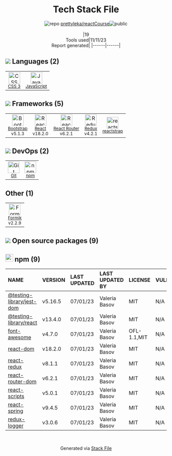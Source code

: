 <!--
--- Readme.md Snippet without images Start ---
## Tech Stack
prettyleka/reactCourse is built on the following main stack:
- [React](https://reactjs.org/) – Javascript UI Libraries
- [Bootstrap](http://getbootstrap.com/) – Front-End Frameworks
- [JavaScript](https://developer.mozilla.org/en-US/docs/Web/JavaScript) – Languages
- [React Router](https://github.com/rackt/react-router) – JavaScript Framework Components
- [Redux](https://redux.js.org/) – State Management Library
- [Formik](https://jaredpalmer.com/formik/) – Web Forms
- [reactstrap](https://reactstrap.github.io) – Front-End Frameworks

Full tech stack [here](/techstack.md)
--- Readme.md Snippet without images End ---

--- Readme.md Snippet with images Start ---
## Tech Stack
prettyleka/reactCourse is built on the following main stack:
- <img width='25' height='25' src='https://img.stackshare.io/service/1020/OYIaJ1KK.png' alt='React'/> [React](https://reactjs.org/) – Javascript UI Libraries
- <img width='25' height='25' src='https://img.stackshare.io/service/1101/C9QJ7V3X.png' alt='Bootstrap'/> [Bootstrap](http://getbootstrap.com/) – Front-End Frameworks
- <img width='25' height='25' src='https://img.stackshare.io/service/1209/javascript.jpeg' alt='JavaScript'/> [JavaScript](https://developer.mozilla.org/en-US/docs/Web/JavaScript) – Languages
- <img width='25' height='25' src='https://img.stackshare.io/service/3350/8261421.png' alt='React Router'/> [React Router](https://github.com/rackt/react-router) – JavaScript Framework Components
- <img width='25' height='25' src='https://img.stackshare.io/service/4074/13142323.png' alt='Redux'/> [Redux](https://redux.js.org/) – State Management Library
- <img width='25' height='25' src='https://img.stackshare.io/service/8846/preview.png' alt='Formik'/> [Formik](https://jaredpalmer.com/formik/) – Web Forms
- <img width='25' height='25' src='https://img.stackshare.io/service/8935/0Xm63ShM_400x400__1_.jpg' alt='reactstrap'/> [reactstrap](https://reactstrap.github.io) – Front-End Frameworks

Full tech stack [here](/techstack.md)
--- Readme.md Snippet with images End ---
-->
<div align="center">

# Tech Stack File
![](https://img.stackshare.io/repo.svg "repo") [prettyleka/reactCourse](https://github.com/prettyleka/reactCourse)![](https://img.stackshare.io/public_badge.svg "public")
<br/><br/>
|19<br/>Tools used|11/11/23 <br/>Report generated|
|------|------|
</div>

## <img src='https://img.stackshare.io/languages.svg'/> Languages (2)
<table><tr>
  <td align='center'>
  <img width='36' height='36' src='https://img.stackshare.io/service/6727/css.png' alt='CSS 3'>
  <br>
  <sub><a href="https://developer.mozilla.org/en-US/docs/Web/CSS/CSS3">CSS 3</a></sub>
  <br>
  <sub></sub>
</td>

<td align='center'>
  <img width='36' height='36' src='https://img.stackshare.io/service/1209/javascript.jpeg' alt='JavaScript'>
  <br>
  <sub><a href="https://developer.mozilla.org/en-US/docs/Web/JavaScript">JavaScript</a></sub>
  <br>
  <sub></sub>
</td>

</tr>
</table>

## <img src='https://img.stackshare.io/frameworks.svg'/> Frameworks (5)
<table><tr>
  <td align='center'>
  <img width='36' height='36' src='https://img.stackshare.io/service/1101/C9QJ7V3X.png' alt='Bootstrap'>
  <br>
  <sub><a href="http://getbootstrap.com/">Bootstrap</a></sub>
  <br>
  <sub>v5.1.3</sub>
</td>

<td align='center'>
  <img width='36' height='36' src='https://img.stackshare.io/service/1020/OYIaJ1KK.png' alt='React'>
  <br>
  <sub><a href="https://reactjs.org/">React</a></sub>
  <br>
  <sub>v18.2.0</sub>
</td>

<td align='center'>
  <img width='36' height='36' src='https://img.stackshare.io/service/3350/8261421.png' alt='React Router'>
  <br>
  <sub><a href="https://github.com/rackt/react-router">React Router</a></sub>
  <br>
  <sub>v6.2.1</sub>
</td>

<td align='center'>
  <img width='36' height='36' src='https://img.stackshare.io/service/4074/13142323.png' alt='Redux'>
  <br>
  <sub><a href="https://redux.js.org/">Redux</a></sub>
  <br>
  <sub>v4.2.1</sub>
</td>

<td align='center'>
  <img width='36' height='36' src='https://img.stackshare.io/service/8935/0Xm63ShM_400x400__1_.jpg' alt='reactstrap'>
  <br>
  <sub><a href="https://reactstrap.github.io">reactstrap</a></sub>
  <br>
  <sub></sub>
</td>

</tr>
</table>

## <img src='https://img.stackshare.io/devops.svg'/> DevOps (2)
<table><tr>
  <td align='center'>
  <img width='36' height='36' src='https://img.stackshare.io/service/1046/git.png' alt='Git'>
  <br>
  <sub><a href="http://git-scm.com/">Git</a></sub>
  <br>
  <sub></sub>
</td>

<td align='center'>
  <img width='36' height='36' src='https://img.stackshare.io/service/1120/lejvzrnlpb308aftn31u.png' alt='npm'>
  <br>
  <sub><a href="https://www.npmjs.com/">npm</a></sub>
  <br>
  <sub></sub>
</td>

</tr>
</table>

## Other (1)
<table><tr>
  <td align='center'>
  <img width='36' height='36' src='https://img.stackshare.io/service/8846/preview.png' alt='Formik'>
  <br>
  <sub><a href="https://jaredpalmer.com/formik/">Formik</a></sub>
  <br>
  <sub>v2.2.9</sub>
</td>

</tr>
</table>


## <img src='https://img.stackshare.io/group.svg' /> Open source packages (9)</h2>

## <img width='24' height='24' src='https://img.stackshare.io/service/1120/lejvzrnlpb308aftn31u.png'/> npm (9)

|NAME|VERSION|LAST UPDATED|LAST UPDATED BY|LICENSE|VULNERABILITIES|
|:------|:------|:------|:------|:------|:------|
|[@testing-library/jest-dom](https://www.npmjs.com/@testing-library/jest-dom)|v5.16.5|07/01/23|Valeria Basov |MIT|N/A|
|[@testing-library/react](https://www.npmjs.com/@testing-library/react)|v13.4.0|07/01/23|Valeria Basov |MIT|N/A|
|[font-awesome](https://www.npmjs.com/font-awesome)|v4.7.0|07/01/23|Valeria Basov |OFL-1.1,MIT|N/A|
|[react-dom](https://www.npmjs.com/react-dom)|v18.2.0|07/01/23|Valeria Basov |MIT|N/A|
|[react-redux](https://www.npmjs.com/react-redux)|v8.1.1|07/01/23|Valeria Basov |MIT|N/A|
|[react-router-dom](https://www.npmjs.com/react-router-dom)|v6.2.1|07/01/23|Valeria Basov |MIT|N/A|
|[react-scripts](https://www.npmjs.com/react-scripts)|v5.0.1|07/01/23|Valeria Basov |MIT|N/A|
|[react-spring](https://www.npmjs.com/react-spring)|v9.4.5|07/01/23|Valeria Basov |MIT|N/A|
|[redux-logger](https://www.npmjs.com/redux-logger)|v3.0.6|07/01/23|Valeria Basov |MIT|N/A|

<br/>
<div align='center'>

Generated via [Stack File](https://github.com/apps/stack-file)
